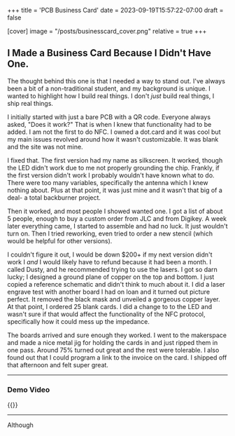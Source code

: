 +++
title = 'PCB Business Card'
date = 2023-09-19T15:57:22-07:00
draft = false

[cover]
    image = "/posts/businesscard_cover.png"
    relative = true
+++

## I Made a Business Card Because I Didn't Have One. 

The thought behind this one is that I needed a way to stand out. I've always been a bit of a non-traditional student, and my background is unique. I wanted to highlight how I build real things. I don't *just* build real things, I ship real things. 

I initially started with just a bare PCB with a QR code. Everyone always asked, "Does it work?" That is when I knew that functionality had to be added. I am not the first to do NFC. I owned a dot.card and it was cool but my main issues revolved around how it wasn't customizable. It was blank and the site was not mine. 

I fixed that. The first version had my name as silkscreen. It worked, though the LED didn't work due to me not properly grounding the chip. Frankly, if the first version didn't work I probably wouldn't have known what to do. There were too many variables, specifically the antenna which I knew nothing about. Plus at that point, it was just mine and it wasn't that big of a deal- a total backburner project. 

Then it worked, and most people I showed wanted one. I got a list of about 5 people, enough to buy a custom order from JLC and from Digikey. A week later everything came, I started to assemble and had no luck. It just wouldn't turn on. Then I tried reworking, even tried to order a new stencil (which would be helpful for other versions).

I couldn't figure it out, I would be down $200+ if my next version didn't work I *and* I would likely have to refund because it had been a month. I called Dusty, and he recommended trying to use the lasers. I got so darn lucky; I designed a ground plane of copper on the top and bottom. I just copied a reference schematic and didn't think to much about it. I did a laser engrave test with another board I had on loan and it turned out picture perfect. It removed the black mask and unveiled a gorgeous copper layer. At that point, I ordered 25 blank cards. I did a change to to the LED and wasn't sure if that would affect the functionality of the NFC protocol, specifically how it could mess up the impedance. 

The boards arrived and sure enough they worked. I went to the makerspace and made a nice metal jig for holding the cards in and just ripped them in one pass. Around 75% turned out great and the rest were tolerable. I also found out that I could program a link to the invoice on the card. I shipped off that afternoon and felt super great.


---
### Demo Video

{{<youtube SqF1A_pn7E8>}}

---

Although 